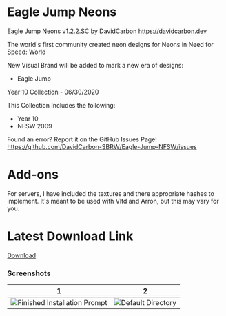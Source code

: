 # Eagle Jump Neons

Eagle Jump Neons v1.2.2.SC
by DavidCarbon
https://davidcarbon.dev

The world's first community created neon designs for Neons in Need for Speed: World

New Visual Brand will be added to mark a new era of designs:
- Eagle Jump

Year 10 Collection - 06/30/2020

This Collection Includes the following:
- Year 10
- NFSW 2009

Found an error? Report it on the GitHub Issues Page!
https://github.com/DavidCarbon-SBRW/Eagle-Jump-NFSW/issues

# Add-ons

For servers, I have included the textures and there appropriate hashes to implement. It's meant to be used with Vltd and Arron, but this may vary for you.

# Latest Download Link

[Download](https://github.com/1DavidCarbon/Eagle-Jump-NFSW/archive/Collections.zip)

### Screenshots
1             |  2
:-------------------------:|:-------------------------:
![Finished Installation Prompt](https://rawcdn.githack.com/1DavidCarbon/Eagle-Jump-NFSW/master/.github/Images/nfsw160.jpg) | ![Default Directory](https://rawcdn.githack.com/1DavidCarbon/Eagle-Jump-NFSW/master/.github/Images/nfsw085.jpg)
